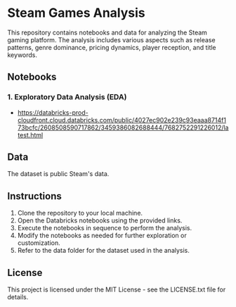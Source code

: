 
# Steam Games Analysis

This repository contains notebooks and data for analyzing the Steam gaming platform. The analysis includes various aspects such as release patterns, genre dominance, pricing dynamics, player reception, and title keywords.

## Notebooks

### 1. Exploratory Data Analysis (EDA)

- https://databricks-prod-cloudfront.cloud.databricks.com/public/4027ec902e239c93eaaa8714f173bcfc/2608508590717862/3459386082688444/7682752291226012/latest.html

## Data

The dataset is public Steam's data.

## Instructions

1. Clone the repository to your local machine.
2. Open the Databricks notebooks using the provided links.
3. Execute the notebooks in sequence to perform the analysis.
4. Modify the notebooks as needed for further exploration or customization.
5. Refer to the data folder for the dataset used in the analysis.

## License

This project is licensed under the MIT License - see the LICENSE.txt file for details.

